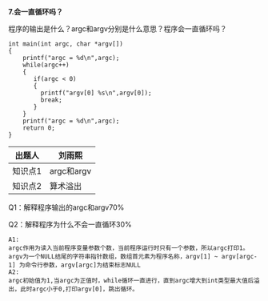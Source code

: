 **7.会一直循环吗？**

程序的输出是什么？argc和argv分别是什么意思？程序会一直循环吗？

```
int main(int argc, char *argv[])
{
    printf("argc = %d\n",argc);
    while(argc++)
    {
       if(argc < 0)
       {
         printf("argv[0] %s\n",argv[0]);
         break;
       }
    }
    printf("argc = %d\n",argc);
    return 0;
}
```

| 出题人  | 刘雨熙     |
| ------- | ---------- |
| 知识点1 | argc和argv |
| 知识点2 | 算术溢出   |

Q1：解释程序输出的argc和argv70%

Q2：解释程序为什么不会一直循环30%

```
A1:
argc作用为读入当前程序变量参数个数，当前程序运行时只有一个参数，所以argc打印1。argv为一个NULL结尾的字符串指针数组，数组首元素为程序名称，argv[1] ~ argv[argc-1] 为命令行参数，argv[argc]为结束标志NULL
A2:
argc初始值为1,当argc为正值时，while循环一直进行，直到argc增大到int类型最大值后溢出，此时argc小于0,打印argv[0]，跳出循环。
```

